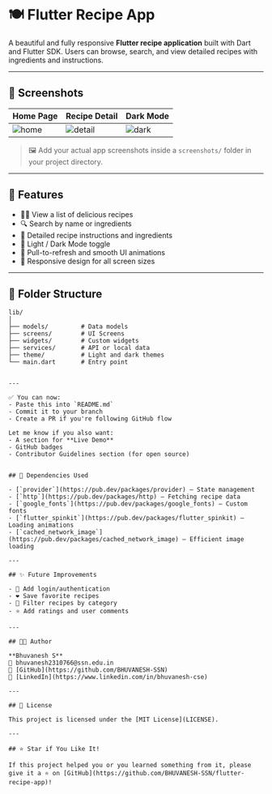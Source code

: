 # 🍽️ Flutter Recipe App

A beautiful and fully responsive **Flutter recipe application** built with Dart and Flutter SDK. Users can browse, search, and view detailed recipes with ingredients and instructions.

---

## 📱 Screenshots

| Home Page | Recipe Detail | Dark Mode |
|-----------|---------------|-----------|
| ![home](screenshots/home.png) | ![detail](screenshots/detail.png) | ![dark](screenshots/dark.png) |

> 🖼️ Add your actual app screenshots inside a `screenshots/` folder in your project directory.

---

## 🚀 Features

- 🧑‍🍳 View a list of delicious recipes
- 🔍 Search by name or ingredients
- 📄 Detailed recipe instructions and ingredients
- 🌙 Light / Dark Mode toggle
- 🔄 Pull-to-refresh and smooth UI animations
- 📱 Responsive design for all screen sizes

---

## 📂 Folder Structure

```plaintext
lib/
│
├── models/         # Data models
├── screens/        # UI Screens
├── widgets/        # Custom widgets
├── services/       # API or local data
├── theme/          # Light and dark themes
└── main.dart       # Entry point


---

✅ You can now:
- Paste this into `README.md`
- Commit it to your branch
- Create a PR if you're following GitHub flow

Let me know if you also want:
- A section for **Live Demo**
- GitHub badges
- Contributor Guidelines section (for open source)


## 🔧 Dependencies Used

- [`provider`](https://pub.dev/packages/provider) — State management  
- [`http`](https://pub.dev/packages/http) — Fetching recipe data  
- [`google_fonts`](https://pub.dev/packages/google_fonts) — Custom fonts  
- [`flutter_spinkit`](https://pub.dev/packages/flutter_spinkit) — Loading animations  
- [`cached_network_image`](https://pub.dev/packages/cached_network_image) — Efficient image loading  

---

## ✨ Future Improvements

- 🔐 Add login/authentication  
- ❤️ Save favorite recipes  
- 📂 Filter recipes by category  
- ⭐ Add ratings and user comments  

---

## 👨‍💻 Author

**Bhuvanesh S**  
📧 bhuvanesh2310766@ssn.edu.in  
🔗 [GitHub](https://github.com/BHUVANESH-SSN)  
🔗 [LinkedIn](https://www.linkedin.com/in/bhuvanesh-cse)

---

## 📜 License

This project is licensed under the [MIT License](LICENSE).

---

## ⭐️ Star if You Like It!

If this project helped you or you learned something from it, please give it a ⭐️ on [GitHub](https://github.com/BHUVANESH-SSN/flutter-recipe-app)!
